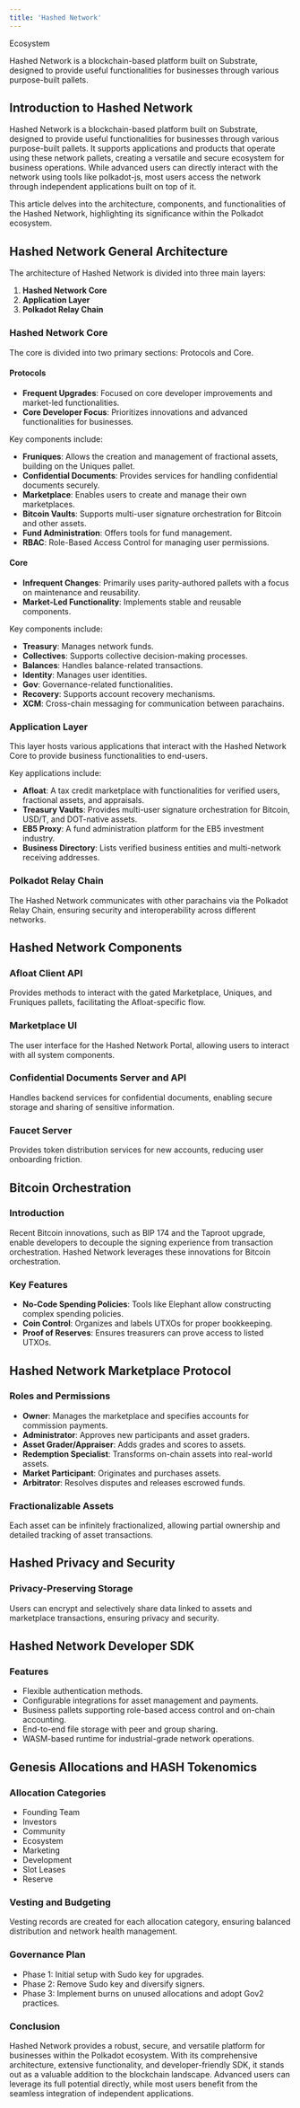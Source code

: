 ```yaml
---
title: 'Hashed Network'
---
```

Ecosystem  

Hashed Network is a blockchain-based platform built on Substrate, designed to provide useful functionalities for businesses through various purpose-built pallets.


Introduction to Hashed Network
------------------------------

Hashed Network is a blockchain-based platform built on Substrate, designed to provide useful functionalities for businesses through various purpose-built pallets. It supports applications and products that operate using these network pallets, creating a versatile and secure ecosystem for business operations. While advanced users can directly interact with the network using tools like polkadot-js, most users access the network through independent applications built on top of it.

This article delves into the architecture, components, and functionalities of the Hashed Network, highlighting its significance within the Polkadot ecosystem.

Hashed Network General Architecture
-----------------------------------

The architecture of Hashed Network is divided into three main layers:

1. **Hashed Network Core**
2. **Application Layer**
3. **Polkadot Relay Chain**

### Hashed Network Core

The core is divided into two primary sections: Protocols and Core.

#### Protocols

- **Frequent Upgrades**: Focused on core developer improvements and market-led functionalities.
- **Core Developer Focus**: Prioritizes innovations and advanced functionalities for businesses.

Key components include:

- **Fruniques**: Allows the creation and management of fractional assets, building on the Uniques pallet.
- **Confidential Documents**: Provides services for handling confidential documents securely.
- **Marketplace**: Enables users to create and manage their own marketplaces.
- **Bitcoin Vaults**: Supports multi-user signature orchestration for Bitcoin and other assets.
- **Fund Administration**: Offers tools for fund management.
- **RBAC**: Role-Based Access Control for managing user permissions.

#### Core

- **Infrequent Changes**: Primarily uses parity-authored pallets with a focus on maintenance and reusability.
- **Market-Led Functionality**: Implements stable and reusable components.

Key components include:

- **Treasury**: Manages network funds.
- **Collectives**: Supports collective decision-making processes.
- **Balances**: Handles balance-related transactions.
- **Identity**: Manages user identities.
- **Gov**: Governance-related functionalities.
- **Recovery**: Supports account recovery mechanisms.
- **XCM**: Cross-chain messaging for communication between parachains.

### Application Layer

This layer hosts various applications that interact with the Hashed Network Core to provide business functionalities to end-users.

Key applications include:

- **Afloat**: A tax credit marketplace with functionalities for verified users, fractional assets, and appraisals.
- **Treasury Vaults**: Provides multi-user signature orchestration for Bitcoin, USD/T, and DOT-native assets.
- **EB5 Proxy**: A fund administration platform for the EB5 investment industry.
- **Business Directory**: Lists verified business entities and multi-network receiving addresses.

### Polkadot Relay Chain

The Hashed Network communicates with other parachains via the Polkadot Relay Chain, ensuring security and interoperability across different networks.

Hashed Network Components
-------------------------

### Afloat Client API

Provides methods to interact with the gated Marketplace, Uniques, and Fruniques pallets, facilitating the Afloat-specific flow.

### Marketplace UI

The user interface for the Hashed Network Portal, allowing users to interact with all system components.

### Confidential Documents Server and API

Handles backend services for confidential documents, enabling secure storage and sharing of sensitive information.

### Faucet Server

Provides token distribution services for new accounts, reducing user onboarding friction.

Bitcoin Orchestration
---------------------

### Introduction

Recent Bitcoin innovations, such as BIP 174 and the Taproot upgrade, enable developers to decouple the signing experience from transaction orchestration. Hashed Network leverages these innovations for Bitcoin orchestration.

### Key Features

- **No-Code Spending Policies**: Tools like Elephant allow constructing complex spending policies.
- **Coin Control**: Organizes and labels UTXOs for proper bookkeeping.
- **Proof of Reserves**: Ensures treasurers can prove access to listed UTXOs.

Hashed Network Marketplace Protocol
-----------------------------------

### Roles and Permissions

- **Owner**: Manages the marketplace and specifies accounts for commission payments.
- **Administrator**: Approves new participants and asset graders.
- **Asset Grader/Appraiser**: Adds grades and scores to assets.
- **Redemption Specialist**: Transforms on-chain assets into real-world assets.
- **Market Participant**: Originates and purchases assets.
- **Arbitrator**: Resolves disputes and releases escrowed funds.

### Fractionalizable Assets

Each asset can be infinitely fractionalized, allowing partial ownership and detailed tracking of asset transactions.

Hashed Privacy and Security
---------------------------

### Privacy-Preserving Storage

Users can encrypt and selectively share data linked to assets and marketplace transactions, ensuring privacy and security.

Hashed Network Developer SDK
----------------------------

### Features

- Flexible authentication methods.
- Configurable integrations for asset management and payments.
- Business pallets supporting role-based access control and on-chain accounting.
- End-to-end file storage with peer and group sharing.
- WASM-based runtime for industrial-grade network operations.

Genesis Allocations and HASH Tokenomics
---------------------------------------

### Allocation Categories

- Founding Team
- Investors
- Community
- Ecosystem
- Marketing
- Development
- Slot Leases
- Reserve

### Vesting and Budgeting

Vesting records are created for each allocation category, ensuring balanced distribution and network health management.

### Governance Plan

- Phase 1: Initial setup with Sudo key for upgrades.
- Phase 2: Remove Sudo key and diversify signers.
- Phase 3: Implement burns on unused allocations and adopt Gov2 practices.

### Conclusion

Hashed Network provides a robust, secure, and versatile platform for businesses within the Polkadot ecosystem. With its comprehensive architecture, extensive functionality, and developer-friendly SDK, it stands out as a valuable addition to the blockchain landscape. Advanced users can leverage its full potential directly, while most users benefit from the seamless integration of independent applications.
